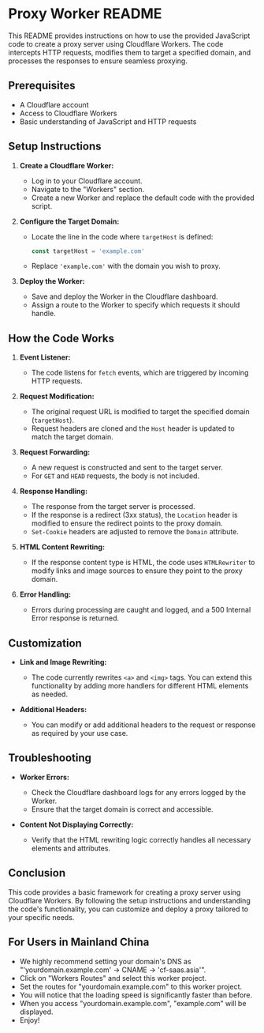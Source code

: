 # Proxy Worker README

This README provides instructions on how to use the provided JavaScript code to create a proxy server using Cloudflare Workers. The code intercepts HTTP requests, modifies them to target a specified domain, and processes the responses to ensure seamless proxying.

## Prerequisites

- A Cloudflare account
- Access to Cloudflare Workers
- Basic understanding of JavaScript and HTTP requests

## Setup Instructions

1. **Create a Cloudflare Worker:**
   - Log in to your Cloudflare account.
   - Navigate to the "Workers" section.
   - Create a new Worker and replace the default code with the provided script.

2. **Configure the Target Domain:**
   - Locate the line in the code where `targetHost` is defined:
     ```javascript
     const targetHost = 'example.com'
     ```
   - Replace `'example.com'` with the domain you wish to proxy.

3. **Deploy the Worker:**
   - Save and deploy the Worker in the Cloudflare dashboard.
   - Assign a route to the Worker to specify which requests it should handle.

## How the Code Works

1. **Event Listener:**
   - The code listens for `fetch` events, which are triggered by incoming HTTP requests.

2. **Request Modification:**
   - The original request URL is modified to target the specified domain (`targetHost`).
   - Request headers are cloned and the `Host` header is updated to match the target domain.

3. **Request Forwarding:**
   - A new request is constructed and sent to the target server.
   - For `GET` and `HEAD` requests, the body is not included.

4. **Response Handling:**
   - The response from the target server is processed.
   - If the response is a redirect (3xx status), the `Location` header is modified to ensure the redirect points to the proxy domain.
   - `Set-Cookie` headers are adjusted to remove the `Domain` attribute.

5. **HTML Content Rewriting:**
   - If the response content type is HTML, the code uses `HTMLRewriter` to modify links and image sources to ensure they point to the proxy domain.

6. **Error Handling:**
   - Errors during processing are caught and logged, and a 500 Internal Error response is returned.

## Customization

- **Link and Image Rewriting:**
  - The code currently rewrites `<a>` and `<img>` tags. You can extend this functionality by adding more handlers for different HTML elements as needed.

- **Additional Headers:**
  - You can modify or add additional headers to the request or response as required by your use case.

## Troubleshooting

- **Worker Errors:**
  - Check the Cloudflare dashboard logs for any errors logged by the Worker.
  - Ensure that the target domain is correct and accessible.

- **Content Not Displaying Correctly:**
  - Verify that the HTML rewriting logic correctly handles all necessary elements and attributes.

## Conclusion

This code provides a basic framework for creating a proxy server using Cloudflare Workers. By following the setup instructions and understanding the code's functionality, you can customize and deploy a proxy tailored to your specific needs.

## For Users in Mainland China

- We highly recommend setting your domain's DNS as "'yourdomain.example.com' -> CNAME -> 'cf-saas.asia'".
- Click on "Workers Routes" and select this worker project.
- Set the routes for "yourdomain.example.com" to this worker project.
- You will notice that the loading speed is significantly faster than before.
- When you access "yourdomain.example.com", "example.com" will be displayed.
- Enjoy!
